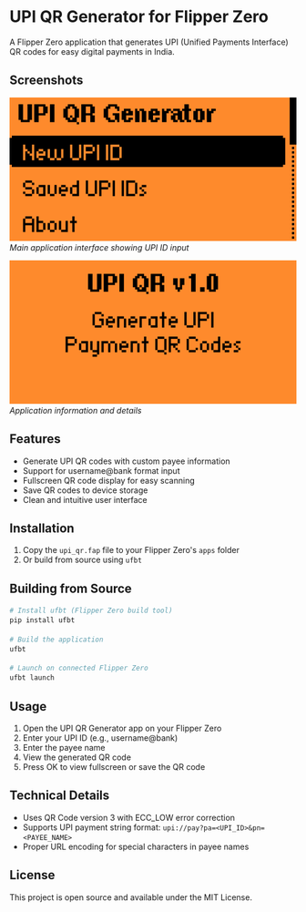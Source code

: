 # UPI QR Generator for Flipper Zero

A Flipper Zero application that generates UPI (Unified Payments Interface) QR codes for easy digital payments in India.

## Screenshots

![Application Interface](apps.png)
*Main application interface showing UPI ID input*

![About Screen](about.png)
*Application information and details*

## Features

- Generate UPI QR codes with custom payee information
- Support for username@bank format input
- Fullscreen QR code display for easy scanning
- Save QR codes to device storage
- Clean and intuitive user interface

## Installation

1. Copy the `upi_qr.fap` file to your Flipper Zero's `apps` folder
2. Or build from source using `ufbt`

## Building from Source

```bash
# Install ufbt (Flipper Zero build tool)
pip install ufbt

# Build the application
ufbt

# Launch on connected Flipper Zero
ufbt launch
```

## Usage

1. Open the UPI QR Generator app on your Flipper Zero
2. Enter your UPI ID (e.g., username@bank)
3. Enter the payee name
4. View the generated QR code
5. Press OK to view fullscreen or save the QR code

## Technical Details

- Uses QR Code version 3 with ECC_LOW error correction
- Supports UPI payment string format: `upi://pay?pa=<UPI_ID>&pn=<PAYEE_NAME>`
- Proper URL encoding for special characters in payee names

## License

This project is open source and available under the MIT License.
